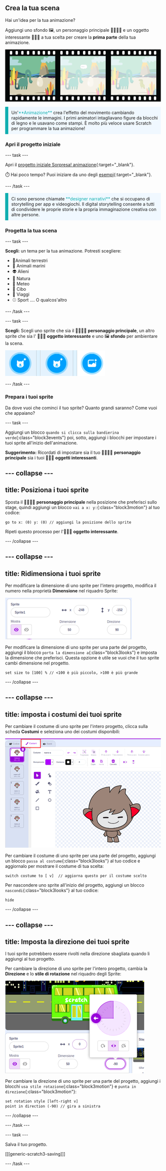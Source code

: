 ## Crea la tua scena

Hai un'idea per la tua animazione?

Aggiungi uno sfondo 🖼️, un personaggio principale 🐙👩‍🦼🦖 e un oggetto interessante 🎂🎾🎁 a tua scelta per creare la **prima parte** della tua animazione.

![Una striscia di pellicola con 3 fotogrammi. Il primo fotogramma è evidenziato. Il fotogramma mostra una scena con personaggio, un oggetto e uno sfondo.](images/scene.png)

<p style="border-left: solid; border-width:10px; border-color: #0faeb0; background-color: aliceblue; padding: 10px;">
  Un'<span style="color: #0faeb0">**Animazione**</span> crea l'effetto del movimento cambiando rapidamente le immagini. I primi animatori intagliavano figure da blocchi di legno e le usavano come stampi. È molto più veloce usare Scratch per programmare la tua animazione!
</p>

### Apri il progetto iniziale

--- task ---

Apri il [progetto iniziale Sorpresa! animazione](https://scratch.mit.edu/projects/582222532/editor){:target="_blank"}.

⏱️ Hai poco tempo? Puoi iniziare da uno degli [esempi](https://scratch.mit.edu/studios/29075822){:target="_blank"}.

--- /task ---

<p style="border-left: solid; border-width:10px; border-color: #0faeb0; background-color: aliceblue; padding: 10px;">
Ci sono persone chiamate <span style="color: #0faeb0">**designer narrativi**</span> che si occupano di storytelling per app e videogiochi. Il digital storytelling consente a tutti di condividere le proprie storie e la propria immaginazione creativa con altre persone.
</p>

### Progetta la tua scena

--- task ---

**Scegli:** un tema per la tua animazione. Potresti scegliere:

+ 🐯Animali terrestri
+ 🐠 Animali marini
+ 👽 Alieni
+ 🌿 Natura
+ 🌈 Meteo
+ 🌮 Cibo
+ 🚀 Viaggi
+ ⚾ Sport 
.... O qualcos'altro

--- /task ---

--- task ---

**Scegli:** Scegli uno sprite che sia il 🐙👩‍🦼🦖 **personaggio principale**, un altro sprite che sia l' 🎂🎾🎁 **oggetto interessante** e uno 🖼️ **sfondo** per ambientare la scena.

![Due icone Scegli uno Sprite e un'icona Scegli uno Sfondo.](images/sprites-and-backdrop.png)

--- /task ---

### Prepara i tuoi sprite

Da dove vuoi che cominci il tuo sprite? Quanto grandi saranno? Come vuoi che appaiano?

--- task ---

Aggiungi un blocco `quando si clicca sulla bandierina verde`{:class="block3events"} poi, sotto, aggiungi i blocchi per impostare i tuoi sprite all'inizio dell'animazione.

**Suggerimento:** Ricordati di impostare sia il tuo 🐙👩‍🦼🦖 **personaggio principale** sia i tuoi 🎂🎾🎁 **oggetti interessanti**.

--- collapse ---
---
title: Posiziona i tuoi sprite
---

Sposta il 🐙👩‍🦼🦖 **personaggio principale** nella posizione che preferisci sullo stage, quindi aggiungi un blocco `vai a x: y:`{:class="block3motion"} al tuo codice:

```blocks3
go to x: (0) y: (0) // aggiungi la posizione dello sprite
```

Ripeti questo processo per l'🎂🎾🎁 **oggetto interessante**.

--- /collapse ---

--- collapse ---
---
title: Ridimensiona i tuoi sprite
---

Per modificare la dimensione di uno sprite per l'intero progetto, modifica il numero nella proprietà **Dimensione** nel riquadro Sprite:

![](images/sprite-pane-size.png)

Per modificare la dimensione di uno sprite per una parte del progetto, aggiungi il blocco `porta la dimensione a`{:class="block3looks"} e imposta la dimensione che preferisci. Questa opzione è utile se vuoi che il tuo sprite cambi dimensione nel progetto.

```blocks3
set size to [100] % // <100 è più piccolo, >100 è più grande
```

--- /collapse ---

--- collapse ---
---
title: imposta i costumi dei tuoi sprite
---

Per cambiare il costume di uno sprite per l'intero progetto, clicca sulla scheda **Costumi** e seleziona uno dei costumi disponibili:

![La scheda Costumi, con i costumi disponibili per uno sprite.](images/nano-costumes.png)

Per cambiare il costume di uno sprite per una parte del progetto, aggiungi un blocco `passa al costume`{:class="block3looks"} al tuo codice e aggiornalo per mostrare il costume di tua scelta:

```blocks3
switch costume to [ v]  // aggiorna questo per il costume scelto
```

Per nascondere uno sprite all'inizio del progetto, aggiungi un blocco `nascondi`{:class="block3looks"} al tuo codice:

```blocks3
hide 
```

--- /collapse ---

--- collapse ---
---
title: Imposta la direzione dei tuoi sprite
---

I tuoi sprite potrebbero essere rivolti nella direzione sbagliata quando li aggiungi al tuo progetto.

Per cambiare la direzione di uno sprite per l'intero progetto, cambia la **Direzione** e lo **stile di rotazione** nel riquadro degli Sprite:

![Il menu Direzione e stile di rotazione nel riquadro degli Sprite.](images/sprite-pane-direction.png)

Per cambiare la direzione di uno sprite per una parte del progetto, aggiungi i blocchi `usa stile rotazione`{:class="block3motion"} e `punta in direzione`{:class="block3motion"}:

```blocks3
set rotation style [left-right v]
point in direction (-90) // gira a sinistra
```

--- /collapse ---

--- /task ---

--- task ---

Salva il tuo progetto.

[[[generic-scratch3-saving]]]

--- /task ---
